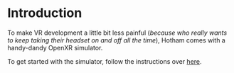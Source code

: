 # Introduction
To make VR development a little bit less painful (_because who really wants to keep taking their headset on and off all the time_), Hotham comes with a handy-dandy OpenXR simulator.

To get started with the simulator, follow the instructions over [here](https://github.com/leetvr/hotham/wiki/Adding-the-Hotham-Simulator-to-your-development-environment).
